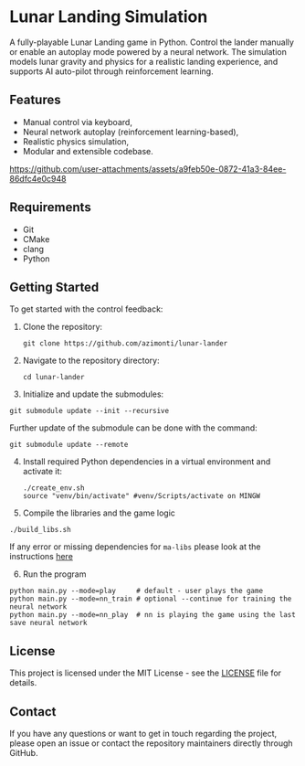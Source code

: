 # Lunar Landing Simulation

A fully-playable Lunar Landing game in Python. Control the lander manually or enable an autoplay mode powered by a neural network. The simulation models lunar gravity and physics for a realistic landing experience, and supports AI auto-pilot through reinforcement learning.

## Features

- Manual control via keyboard,
- Neural network autoplay (reinforcement learning-based),
- Realistic physics simulation,
- Modular and extensible codebase.

https://github.com/user-attachments/assets/a9feb50e-0872-41a3-84ee-86dfc4e0c948

## Requirements

- Git
- CMake
- clang
- Python

## Getting Started

To get started with the control feedback:

1. Clone the repository:
   ```
   git clone https://github.com/azimonti/lunar-lander
   ```
2. Navigate to the repository directory:
   ```
   cd lunar-lander
   ```
3. Initialize and update the submodules:
  ```
  git submodule update --init --recursive
  ```

Further update of the submodule can be done with the command:
  ```
  git submodule update --remote
  ```

4. Install required Python dependencies in a virtual environment and activate it:
   ```
   ./create_env.sh
   source "venv/bin/activate" #venv/Scripts/activate on MINGW
   ```

5. Compile the libraries and the game logic
  ```
  ./build_libs.sh
  ```

  If any error or missing dependencies for `ma-libs` please look at the instructions [here](https://github.com/azimonti/ma-libs)


6. Run the program
  ```
  python main.py --mode=play     # default - user plays the game
  python main.py --mode=nn_train # optional --continue for training the neural network
  python main.py --mode=nn_play  # nn is playing the game using the last save neural network
  ```

## License

This project is licensed under the MIT License - see the [LICENSE](LICENSE) file for details.

## Contact

If you have any questions or want to get in touch regarding the project, please open an issue or contact the repository maintainers directly through GitHub.

